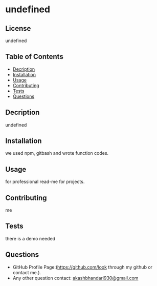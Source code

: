 # undefined
## License
undefined  
## Table of Contents  
- [Decription](#decription)  
- [Installation](#installation)
- [Usage](#usage) 
- [Contributing](#contributing)  
- [Tests](#tests)   
- [Questions](#questions) 
## Decription
undefined
## Installation
we used npm, gitbash and wrote function codes.
## Usage
for professional read-me for projects.
## Contributing
me
## Tests
there is a demo needed
## Questions
- GitHub Profile Page:(https://github.com/look through my github or contact me.).
- Any other question contact: akashbhandari930@gmail.com
